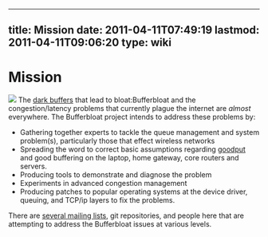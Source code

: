
---
title: Mission
date: 2011-04-11T07:49:19
lastmod: 2011-04-11T09:06:20
type: wiki
---
Mission
=======

![](/attachments/110127105646_jigsawfish-small.png) The [dark buffers](Dark_buffers.md)
that lead to <link>bloat:Bufferbloat</link> and the congestion/latency
problems that currently plague the internet are *almost* everywhere. The
Bufferbloat project intends to address these problems by:

-   Gathering together experts to tackle the queue management and system
    problem(s), particularly those that effect wireless networks
-   Spreading the word to correct basic assumptions regarding
    [goodput](http://en.wikipedia.org/wiki/Goodput) and good buffering
    on the laptop, home gateway, core routers and servers.
-   Producing tools to demonstrate and diagnose the problem
-   Experiments in advanced congestion management
-   Producing patches to popular operating systems at the device driver,
    queuing, and TCP/ip layers to fix the problems.

There are [several mailing lists](https://lists.bufferbloat.net), git
repositories, and people here that are attempting to address the
Bufferbloat issues at various levels.

